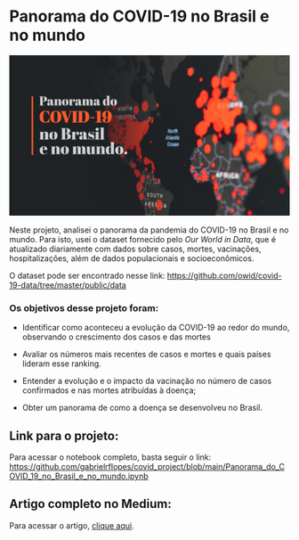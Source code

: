 # Panorama do COVID-19 no Brasil e no mundo

<p align="center">
  <img src="capa_cvd_git.png" >
</p>

Neste projeto, analisei o panorama da pandemia do COVID-19 no Brasil e no mundo. Para isto, usei o dataset fornecido pelo *Our World in Data*, que é atualizado diariamente com dados sobre casos, mortes, vacinações, hospitalizações, além de dados populacionais e socioeconômicos.

O dataset pode ser encontrado nesse link: https://github.com/owid/covid-19-data/tree/master/public/data

### Os objetivos desse projeto foram:

- Identificar como aconteceu a evolução da COVID-19 ao redor do mundo, observando o crescimento dos casos e das mortes

- Avaliar os números mais recentes de casos e mortes e quais países lideram esse ranking.

- Entender a evolução e o impacto da vacinação no número de casos confirmados e nas mortes atribuídas à doença;

- Obter um panorama de como a doença se desenvolveu no Brasil.

## Link para o projeto:

Para acessar o notebook completo, basta seguir o link: https://github.com/gabrielrflopes/covid_project/blob/main/Panorama_do_COVID_19_no_Brasil_e_no_mundo.ipynb

## Artigo completo no Medium:

Para acessar o artigo, [clique aqui](https://medium.com/@grflopes/panorama-do-covid-19-no-brasil-e-no-mundo-a67cfb94af5f).
